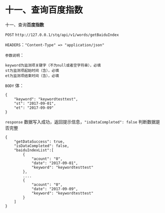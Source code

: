 # 十一、查询百度指数

十一、查询**百度指数**

`POST` `http://127.0.0.1/stq/api/v1/words/getBaiduIndex`

`HEADERS`：`"Content-Type" => "application/json"`

`参数说明`：

```text
keyword为监测项关键字（不为null或者空字符串），必填
st为监测项起始时间（含），必填
et为监测项结束时间（含），必填
```

`BODY` 体：

```text
{
    "keyword": "keywordtesttest",
    "st": "2017-09-01",
    "et": "2017-09-09"
}
```

`response` 数据写入成功，返回提示信息，`"isDataCompleted": false` 判断数据是否完整

```text
{
    "getDataSuccess": true,
    "isDataCompleted": false,
    "baiduIndexList":[
        {
            "acount": "0",
            "date": "2017-09-01",
            "keyword": "keywordtesttest"
        },
        ....
        {
            "acount": "0",
            "date": "2017-09-09",
            "keyword": "keywordtesttest"
        }
    ]
}
```

